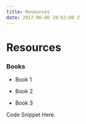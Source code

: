 ```yaml
---
title: Resources
date: 2017-06-06 19:52:00 Z
---
```


# Resources

### Books

* Book 1

* Book 2

* Book 3

Code Snippet Here.